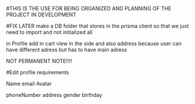 #THIS IS THE USE FOR BEING ORGANIZED AND PLANNING OF THE PROJECT IN DEVELOPMENT

#FIX LATER
make a DB folder that stores in the prisma client so that we just need to import and not initialized all

in Profile 
add in cart view in the side and also address because user can have different adress but has to have main adress

NOT PERMANENT NOTE!!!!

#Edit profile requirements 

Name
email
Avatar

phoneNumber
address
gender
birthday